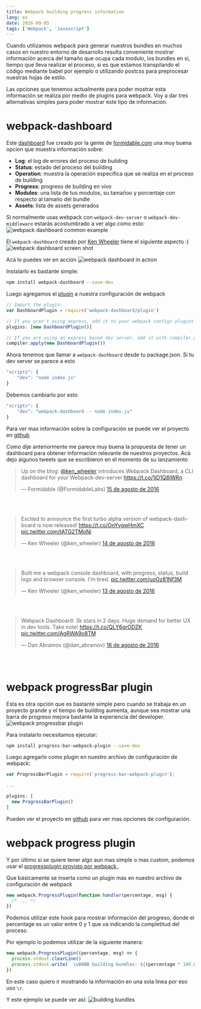 ```yaml
---
title: Webpack building progress information
lang: es
date: 2016-09-05
tags: ['Webpack', 'Javascript']
---
```


Cuando utilizamos webpack para generar nuestros bundles en muchos casos en nuestro entorno de desarrollo resulta conveniente mostrar información acerca del tamaño que ocupa cada modulo, los bundles en si, tiempo que lleva realizar el proceso, si es que estamos transpilando el código mediante babel por ejemplo o utilizando postcss para preprocesar nuestras hojas de estilo.

Las opciones que tenemos actualmente para poder mostrar esta información se realiza por medio de plugins para webpack.
Voy a dar tres alternativas simples para poder mostrar este tipo de información.

# webpack-dashboard

Este <a href="https://github.com/FormidableLabs/webpack-dashboard" target="_blank" rel="noopener">dashboard</a> fue creado por la gente de <a href="https://formidable.com/" target="_blank" rel="noopener">formidable.com</a> una muy buena opcion que muestra información sobre:

- **Log**: el log de errores del proceso de building
- **Status**: estado del proceso del building
- **Operation**: muestra la operación especifica que se realiza en el proceso de building
- **Progress**: progreso de building en vivo
- **Modules**: una lista de tus modulos, su tamañoo y porcentaje con respecto al tamaño del bundle
- **Assets**: lista de assets generados

Si normalmente usas webpack con `webpack-dev-server` o `webpack-dev-middleware` estarás acostumbrado a ver algo como esto:
<img src="/static/images/blog/webpack-dashboard-dev-server.png" alt="webpack dashboard common example" />

El `webpack-dashboard` creado por <a href="https://formidable.com/blog/2016/08/15/introducing-webpack-dashboard/" target="_blank" rel="noopener">Ken Wheeler</a> tiene el siguiente aspecto :)
<img src="/static/images/blog/webpack-dashboard-screen-shot.png" alt="webpack dashboard screen shot" />

Acá lo puedes ver en acción
<img src="/static/images/blog/webpack-dashboard-in-action.gif" alt="webpack dashboard in action" />

Instalarlo es bastante simple:

```bash
npm install webpack-dashboard --save-dev
```

Luego agregamos el <a href="https://webpack.github.io/docs/plugins.html" target="_blank" rel="noopener">plugin</a> a nuestra configuración de webpack

```javascript
// Import the plugin:
var DashboardPlugin = require('webpack-dashboard/plugin')

// If you aren't using express, add it to your webpack configs plugins section:
plugins: [new DashboardPlugin()]

// If you are using an express based dev server, add it with compiler.apply
compiler.apply(new DashboardPlugin())
```

Ahora tenemos que llamar a `webpack-dashboard` desde tu package.json.
Si tu dev server se parece a esto

```javascript
"scripts": {
    "dev": "node index.js"
}
```

Debemos cambiarlo por esto

```javascript
"scripts": {
    "dev": "webpack-dashboard -- node index.js"
}
```

Para ver mas información sobre la configuración se puede ver el proyecto en <a href="https://github.com/FormidableLabs/webpack-dashboard">github</a>

Como dije anteriormente me parece muy buena la propuesta de tener un dashboard para obtener información relevante de nuestros proyectos.
Acá dejo algunos tweets que se escribieron en el momento de su lanzamiento

<blockquote class="twitter-tweet" data-lang="es"><p lang="en" dir="ltr">Up on the blog: <a href="https://twitter.com/ken_wheeler">@ken_wheeler</a> introduces Webpack Dashboard, a CLI dashboard for your Webpack-dev-server <a href="https://t.co/1jD1Q8lWRn">https://t.co/1jD1Q8lWRn</a></p>&mdash; Formidable (@FormidableLabs) <a href="https://twitter.com/FormidableLabs/status/765208945543610368">15 de agosto de 2016</a></blockquote>
<script async src="//platform.twitter.com/widgets.js" charset="utf-8"></script>
<br /><br />

<blockquote class="twitter-tweet" data-lang="es"><p lang="en" dir="ltr">Excited to announce the first turbo alpha version of webpack-dashboard is now released! <a href="https://t.co/OnYvgwHmXC">https://t.co/OnYvgwHmXC</a> <a href="https://t.co/tATG2TMoNj">pic.twitter.com/tATG2TMoNj</a></p>&mdash; Ken Wheeler (@ken_wheeler) <a href="https://twitter.com/ken_wheeler/status/764896872771321856">14 de agosto de 2016</a></blockquote>
<script async src="//platform.twitter.com/widgets.js" charset="utf-8"></script>
<br /><br />

<blockquote class="twitter-tweet" data-lang="es"><p lang="en" dir="ltr">Built me a webpack console dashboard, with progress, status, build logs and browser console. I&#39;m tired. <a href="https://t.co/uoOz81Nf3M">pic.twitter.com/uoOz81Nf3M</a></p>&mdash; Ken Wheeler (@ken_wheeler) <a href="https://twitter.com/ken_wheeler/status/764580469677711360">13 de agosto de 2016</a></blockquote>
<script async src="//platform.twitter.com/widgets.js" charset="utf-8"></script>
<br /><br />

<blockquote class="twitter-tweet" data-lang="es"><p lang="en" dir="ltr">Webpack Dashboard: 3k stars in 2 days. Huge demand for better UX in dev tools. Take note! <a href="https://t.co/QLY6qrODZK">https://t.co/QLY6qrODZK</a> <a href="https://t.co/AgRWA9o8TM">pic.twitter.com/AgRWA9o8TM</a></p>&mdash; Dan Abramov (@dan_abramov) <a href="https://twitter.com/dan_abramov/status/765575479302774784">16 de agosto de 2016</a></blockquote>
<script async src="//platform.twitter.com/widgets.js" charset="utf-8"></script>

<br /><br />

# webpack progressBar plugin

Esta es otra opción que es bastante simple pero cuando se trabaja en un proyecto grande y el tiempo de building aumenta, aunque sea mostrar una barra de progreso mejora bastante la experiencia del developer.
<img src="/static/images/blog/webpack-progressbar-plugin.gif" alt="webpack progressbar plugin" />
<br />

Para instalarlo necesitamos ejecutar:

```bash
npm install progress-bar-webpack-plugin --save-dev
```

Luego agregarlo como plugin en nuestro archivo de configuración de webpack:

```javascript
var ProgressBarPlugin = require('progress-bar-webpack-plugin');

...

plugins: [
  new ProgressBarPlugin()
]
```

Pueden ver el proyecto en <a href="https://github.com/clessg/progress-bar-webpack-plugin" target="_blank" rel="noopener">github</a> para ver mas opciones de configuración.

# webpack progress plugin

Y por último si se quiere tener algo aun mas simple o mas custom, podemos usar el <a href="https://webpack.github.io/docs/list-of-plugins.html#progressplugin" target="_blank">progressplugin provisto por webpack </a>.

Que básicamente se inserta como un plugin mas en nuestro archivo de configuración de webpack

```javascript
new webpack.ProgressPlugin(function handler(percentage, msg) {
  /* ... */
})
```

Podemos utilizar este hook para mostrar información del progreso, donde el percentage es un valor entre 0 y 1 que va indicando la completitud del proceso.

Por ejemplo lo podemos utilizar de la siguiente manera:

```javascript
new webpack.ProgressPlugin((percentage, msg) => {
  process.stdout.clearLine()
  process.stdout.write(` \u00BB building bundles: ${(percentage * 100.0).toFixed(2)} % => ${msg}\r`)
})
```

En este caso quiero ir mostrando la información en una sola linea por eso uso `\r`.

Y este ejemplo se puede ver así:
<img src="/static/images/blog/building-bundles.png" alt="building bundles" />
